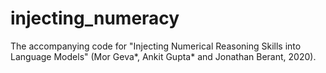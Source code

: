 # injecting_numeracy
The accompanying code for "Injecting Numerical Reasoning Skills into Language Models" (Mor Geva*, Ankit Gupta* and Jonathan Berant, 2020).
